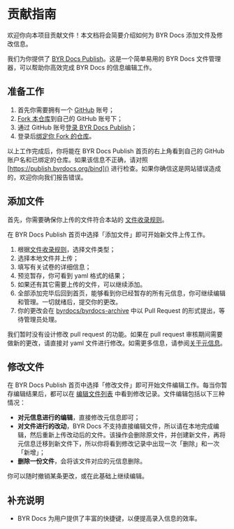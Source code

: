 # 贡献指南

欢迎你向本项目贡献文件！本文档将会简要介绍如何为 BYR Docs 添加文件及修改信息。

我们为你提供了 [BYR Docs Publish](https://publish.byrdocs.org)。这是一个简单易用的 BYR Docs 文件管理器，可以帮助你高效完成 BYR Docs 的信息编辑工作。

## 准备工作

1. 首先你需要拥有一个 [GitHub](https://github.com) 账号；
2. [Fork 本仓库](https://github.com/byrdocs/byrdocs-archive/fork)到自己的 GitHub 账号下；
3. 通过 GitHub 账号[登录 BYR Docs Publish](https://publish.byrdocs.com/login)；
4. 登录后[绑定你 Fork 的仓库](https://publish.byrdocs.org/bind)。

以上工作完成后，你将能在 BYR Docs Publish 首页的右上角看到自己的 GitHub 账户名和已绑定的仓库。如果该信息不正确，请对照 [https://publish.byrdocs.org/bind]() 进行检查。如果你确信这是网站错误造成的，欢迎你向我们报告错误。

## 添加文件

首先，你需要确保你上传的文件符合本站的 [文件收录规则](docs/文件规则.md#文件收录规则)。

在 BYR Docs Publish 首页中选择「添加文件」即可开始新文件上传工作。

1. 根据[文件收录规则](docs/文件规则.md#文件收录规则)，选择文件类型；
2. 选择本地文件并上传；
3. 填写有关试卷的详细信息；
4. 预览暂存，你可看到 yaml 格式的结果；
5. 如果还有其它需要上传的文件，可以继续添加。
6. 全部添加完毕后回到首页，能够看到你已经暂存的所有元信息，你可继续编辑和管理。一切就绪后，提交你的更改。
7. 你的更改会在 [byrdocs/byrdocs-archive](https://github.com/byrdocs/byrdocs-archive) 中以 Pull Request 的形式提出，等待管理员处理。

我们暂时没有设计修改 pull request 的功能。如果在 pull request 审核期间需要做新的更改，请直接对 yaml 文件进行修改。如需更多信息，请参阅[关于元信息](docs/关于元信息.md)。

## 修改文件

在 BYR Docs Publish 首页中选择「修改文件」即可开始文件编辑工作。每当你暂存编辑结果后，都可以在 [编辑文件列表](https://publish.byrdocs.org/edit) 中看到修改记录。文件编辑包括以下三种情况：

- **对元信息进行的编辑**，直接修改元信息即可；
- **对文件进行的改动**，BYR Docs 不支持直接编辑文件，所以请在本地完成编辑，然后重新上传改动后的文件。该操作会删除原文件，并创建新文件，再将元信息迁移到新文件下，所以你将看到修改记录中出现一次「删除」和一次「新增」；
- **删除一份文件**，会将该文件对应的元信息删除。

你可以随时撤销某条更改，或在此基础上继续编辑。

## 补充说明

- BYR Docs 为用户提供了丰富的快捷键，以便提高录入信息的效率。
